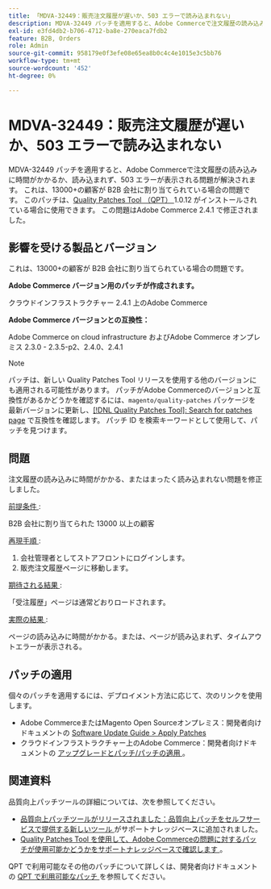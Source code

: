 ```yaml
---
title: 「MDVA-32449：販売注文履歴が遅いか、503 エラーで読み込まれない」
description: MDVA-32449 パッチを適用すると、Adobe Commerceで注文履歴の読み込みに時間がかかるか、読み込まれず、503 エラーが表示される問題が解決されます。 これは、13000+の顧客が B2B 会社に割り当てられている場合の問題です。 このパッチは、[Quality Patches Tool （QPT） ] （/help/announcements/adobe-commerce-announcements/magento-quality-patches-released-new-tool-to-self-serve-quality-patches.md） 1.0.12 がインストールされている場合に利用できます。 この問題はAdobe Commerce 2.4.1 で修正されました。
exl-id: e3fd4db2-b706-4712-ba8e-270eaca7fdb2
feature: B2B, Orders
role: Admin
source-git-commit: 958179e0f3efe08e65ea8b0c4c4e1015e3c5bb76
workflow-type: tm+mt
source-wordcount: '452'
ht-degree: 0%

---
```


# MDVA-32449：販売注文履歴が遅いか、503 エラーで読み込まれない

MDVA-32449 パッチを適用すると、Adobe Commerceで注文履歴の読み込みに時間がかかるか、読み込まれず、503 エラーが表示される問題が解決されます。 これは、13000+の顧客が B2B 会社に割り当てられている場合の問題です。 このパッチは、[Quality Patches Tool （QPT） ](/help/announcements/adobe-commerce-announcements/magento-quality-patches-released-new-tool-to-self-serve-quality-patches.md)1.0.12 がインストールされている場合に使用できます。 この問題はAdobe Commerce 2.4.1 で修正されました。

## 影響を受ける製品とバージョン

これは、13000+の顧客が B2B 会社に割り当てられている場合の問題です。

**Adobe Commerce バージョン用のパッチが作成されます。**

クラウドインフラストラクチャー 2.4.1 上のAdobe Commerce

**Adobe Commerce バージョンとの互換性：**

Adobe Commerce on cloud infrastructure およびAdobe Commerce オンプレミス 2.3.0 - 2.3.5-p2、2.4.0、2.4.1

>[!NOTE]
>
>パッチは、新しい Quality Patches Tool リリースを使用する他のバージョンにも適用される可能性があります。 パッチがAdobe Commerceのバージョンと互換性があるかどうかを確認するには、`magento/quality-patches` パッケージを最新バージョンに更新し、[[!DNL Quality Patches Tool]: Search for patches page](https://devdocs.magento.com/quality-patches/tool.html#patch-grid) で互換性を確認します。 パッチ ID を検索キーワードとして使用して、パッチを見つけます。

## 問題

注文履歴の読み込みに時間がかかる、またはまったく読み込まれない問題を修正しました。

<u> 前提条件 </u>:

B2B 会社に割り当てられた 13000 以上の顧客

<u> 再現手順 </u>:

1. 会社管理者としてストアフロントにログインします。
1. 販売注文履歴ページに移動します。

<u> 期待される結果 </u>:

「受注履歴」ページは通常どおりロードされます。

<u> 実際の結果 </u>:

ページの読み込みに時間がかかる。または、ページが読み込まれず、タイムアウトエラーが表示される。

## パッチの適用

個々のパッチを適用するには、デプロイメント方法に応じて、次のリンクを使用します。

* Adobe CommerceまたはMagento Open Sourceオンプレミス：開発者向けドキュメントの [Software Update Guide > Apply Patches](https://devdocs.magento.com/guides/v2.4/comp-mgr/patching/mqp.html)
* クラウドインフラストラクチャー上のAdobe Commerce：開発者向けドキュメントの [ アップグレードとパッチ/パッチの適用 ](https://devdocs.magento.com/cloud/project/project-patch.html)。

## 関連資料

品質向上パッチツールの詳細については、次を参照してください。

* [ 品質向上パッチツールがリリースされました：品質向上パッチをセルフサービスで提供する新しいツール ](/help/announcements/adobe-commerce-announcements/magento-quality-patches-released-new-tool-to-self-serve-quality-patches.md) がサポートナレッジベースに追加されました。
* [Quality Patches Tool を使用して、Adobe Commerceの問題に対するパッチが使用可能かどうかをサポートナレッジベースで確認します ](/help/support-tools/patches-available-in-qpt-tool/check-patch-for-magento-issue-with-magento-quality-patches.md)。

QPT で利用可能なその他のパッチについて詳しくは、開発者向けドキュメントの [QPT で利用可能なパッチ ](https://devdocs.magento.com/quality-patches/tool.html#patch-grid) を参照してください。
